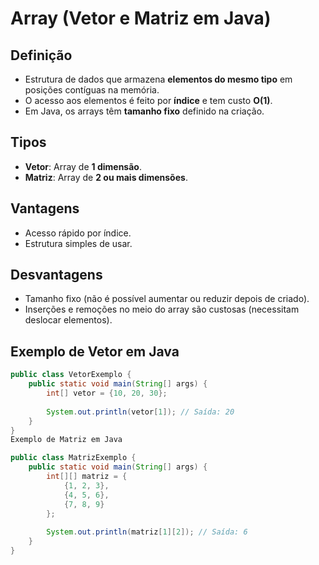 # Array (Vetor e Matriz em Java)

## Definição
- Estrutura de dados que armazena **elementos do mesmo tipo** em posições contíguas na memória.
- O acesso aos elementos é feito por **índice** e tem custo **O(1)**.
- Em Java, os arrays têm **tamanho fixo** definido na criação.

## Tipos
- **Vetor**: Array de **1 dimensão**.  
- **Matriz**: Array de **2 ou mais dimensões**.

## Vantagens
- Acesso rápido por índice.
- Estrutura simples de usar.

## Desvantagens
- Tamanho fixo (não é possível aumentar ou reduzir depois de criado).
- Inserções e remoções no meio do array são custosas (necessitam deslocar elementos).

## Exemplo de Vetor em Java
```java
public class VetorExemplo {
    public static void main(String[] args) {
        int[] vetor = {10, 20, 30};
        
        System.out.println(vetor[1]); // Saída: 20
    }
}
Exemplo de Matriz em Java

public class MatrizExemplo {
    public static void main(String[] args) {
        int[][] matriz = {
            {1, 2, 3},
            {4, 5, 6},
            {7, 8, 9}
        };
        
        System.out.println(matriz[1][2]); // Saída: 6
    }
}